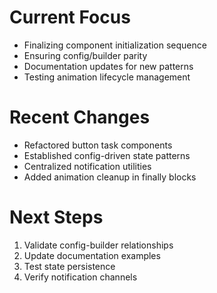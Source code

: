 # Current Focus
- Finalizing component initialization sequence
- Ensuring config/builder parity
- Documentation updates for new patterns
- Testing animation lifecycle management

# Recent Changes
- Refactored button task components
- Established config-driven state patterns
- Centralized notification utilities
- Added animation cleanup in finally blocks

# Next Steps
1. Validate config-builder relationships
2. Update documentation examples
3. Test state persistence
4. Verify notification channels
